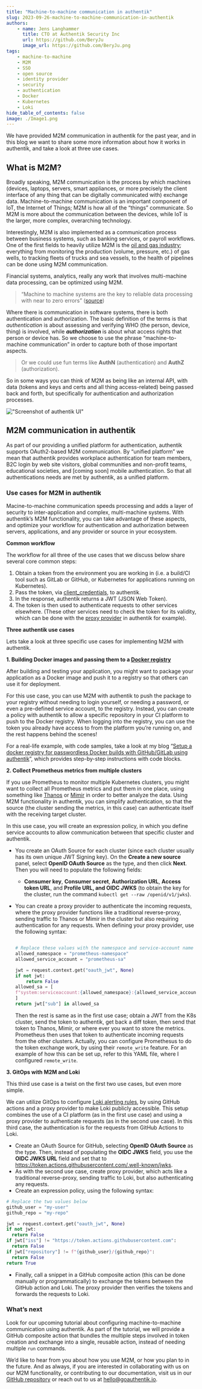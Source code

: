 ```yaml
---
title: "Machine-to-machine communication in authentik"
slug: 2023-09-26-machine-to-machine-communication-in-authentik
authors:
    - name: Jens Langhammer
      title: CTO at Authentik Security Inc
      url: https://github.com/BeryJu
      image_url: https://github.com/BeryJu.png
tags:
    - machine-to-machine
    - M2M
    - SSO
    - open source
    - identity provider
    - security
    - authentication
    - Docker
    - Kubernetes
    - Loki
hide_table_of_contents: false
image: ./Image1.png
---
```


We have provided M2M communication in authentik for the past year, and in this blog we want to share some more information about how it works in authentik, and take a look at three use cases.

## What is M2M?

Broadly speaking, M2M communication is the process by which machines (devices, laptops, servers, smart appliances, or more precisely the client interface of any thing that can be digitally communicated with) exchange data. Machine-to-machine communication is an important component of IoT, the Internet of Things; M2M is how all of the “things” communicate. So M2M is more about the communication between the devices, while IoT is the larger, more complex, overarching technology.

Interestingly, M2M is also implemented as a communication process between business systems, such as banking services, or payroll workflows. One of the first fields to heavily utilize M2M is the [oil and gas industry](https://blog.orbcomm.com/onshore-to-offshore-how-m2m-is-changing-oil-gas-world/); everything from monitoring the production (volume, pressure, etc.) of gas wells, to tracking fleets of trucks and sea vessels, to the health of pipelines can be done using M2M communication.

Financial systems, analytics, really any work that involves multi-machine data processing, can be optimized using M2M.

> “Machine to machine systems are the key to reliable data processing with near to zero errors” ([source](https://dataconomy.com/2023/07/14/what-is-machine-to-machine-m2m/))

Where there is communication in software systems, there is both authentication and authorization. The basic definition of the terms is that _authentication_ is about assessing and verifying WHO (the person, device, thing) is involved, while **_authorization_** is about what access rights that person or device has. So we choose to use the phrase “machine-to-machine communication” in order to capture both of those important aspects.

> Or we could use fun terms like **AuthN** (authentication) and **AuthZ** (authorization).

So in some ways you can think of M2M as being like an internal API, with data (tokens and keys and certs and all thing access-related) being passed back and forth, but specifically for authentication and authorization processes.

!["Screenshot of authentik UI"](./Image1.png)

<!--truncate-->

## M2M communication in authentik

As part of our providing a unified platform for authentication, authentik supports OAuth2-based M2M communication. By “unified platform” we mean that authentik provides workplace authentication for team members, B2C login by web site visitors, global communities and non-profit teams, educational societies, and [coming soon] mobile authentication. So that all authentications needs are met by authentik, as a unified platform.

### Use cases for M2M in authentik

Macine-to-machine communication speeds processing and adds a layer of security to inter-application and complex, multi-machine systems. With authentik’s M2M functionality, you can take advantage of these aspects, and optimize your workflow for authentication and authorization between servers, applications, and any provider or source in your ecosystem.

**Common workflow**

The workflow for all three of the use cases that we discuss below share several core common steps:

1. Obtain a token from the environment you are working in (i.e. a build/CI tool such as GitLab or GitHub, or Kubernetes for applications running on Kubernetes).
2. Pass the token, via [client_credentials](https://goauthentik.io/docs/providers/oauth2/client_credentials), to authentik.
3. In the response, authentik returns a JWT (JSON Web Token).
4. The token is then used to authenticate requests to other services elsewhere. (These other services need to check the token for its validity, which can be done with the [proxy provider](https://goauthentik.io/docs/providers/proxy/) in authentik for example).

**Three authentik use cases**

Lets take a look at three specific use cases for implementing M2M with authentik.

**1. Building Docker images and passing them to a [Docker registry](https://docs.docker.com/registry/)**

After building and testing your application, you might want to package your application as a Docker image and push it to a registry so that others can use it for deployment.

For this use case, you can use M2M with authentik to push the package to your registry without needing to login yourself, or needing a password, or even a pre-defined service account, to the registry. Instead, you can create a policy with authentik to allow a specific repository in your CI platform to push to the Docker registry. When logging into the registry, you can use the token you already have access to from the platform you’re running on, and the rest happens behind the scenes!

For a real-life example, with code samples, take a look at my blog “[Setup a docker registry for passwordless Docker builds with GitHub/GitLab using authentik](https://beryju.io/blog/2022-06-github-gitlab-passwordless-docker/)”, which provides step-by-step instructions with code blocks.

**2. Collect Prometheus metrics from multiple clusters**

If you use Prometheus to monitor multiple Kubernetes clusters, you might want to collect all Prometheus metrics and put them in one place, using something like [Thanos](https://thanos.io/) or [Mimir](https://grafana.com/oss/mimir/) in order to better analyze the data. Using M2M functionality in authentik, you can simplify authentication, so that the source (the cluster sending the metrics, in this case) can authenticate itself with the receiving target cluster.

In this use case, you will create an expression policy, in which you define service accounts to allow communication between that specific cluster and authentik.

-   You create an OAuth Source for each cluster (since each cluster usually has its own unique JWT Signing key). On the **Create a new source** panel, select **OpenID OAuth Source** as the type, and then click **Next**. Then you will need to populate the following fields:
    -   **Consumer key**, **Consumer secret**, **Authorization URL**, **Access token URL**, and **Profile URL, and OIDC JWKS** (to obtain the key for the cluster, run the command `kubectl get --raw /openid/v1/jwks`).
-   You can create a proxy provider to authenticate the incoming requests, where the proxy provider functions like a traditional reverse-proxy, sending traffic to Thanos or Mimir in the cluster but also requiring authentication for any requests. When defining your proxy provider, use the following syntax:

    ```python

    # Replace these values with the namespace and service-account name for your prometheus instance
    allowed_namespace = "prometheus-namespace"
    allowed_service_account = "prometheus-sa"

    jwt = request.context.get("oauth_jwt", None)
    if not jwt:
        return False
    allowed_sa = [
    f"system:serviceaccount:{allowed_namespace}:{allowed_service_account}",
    ]
    return jwt["sub"] in allowed_sa
    ```

    Then the rest is same as in the first use case; obtain a JWT from the K8s cluster, send the token to authentik, get back a diff token, then send that token to Thanos, Mimir, or where ever you want to store the metrics. Prometheus then uses that token to authenticate incoming requests from the other clusters. Actually, you can configure Promethesus to do the token exchange work, by using their `remote_write` feature. For an example of how this can be set up, refer to this YAML file, where I configured `remote_write`.

**3. GitOps with M2M and Loki**

This third use case is a twist on the first two use cases, but even more simple.

We can utilize GitOps to configure [Loki alerting rules](https://grafana.com/docs/loki/latest/alert/), by using GitHub actions and a proxy provider to make Loki publicly accessible. This setup combines the use of a CI platform (as in the first use case) and using a proxy provider to authenticate requests (as in the second use case). In this third case, the authentication is for the requests from GitHub Actions to Loki.

-   Create an OAuth Source for GitHub, selecting **OpenID OAuth Source** as the type. Then, instead of populating the **OIDC JWKS** field, you use the **OIDC JWKS URL** field and set that to https://token.actions.githubusercontent.com/.well-known/jwks.
-   As with the second use case, create proxy provider, which acts like a traditional reverse-proxy, sending traffic to Loki, but also authenticating any requests.
-   Create an expression policy, using the following syntax:

```python
# Replace the two values below
github_user = "my-user"
github_repo = "my-repo"

jwt = request.context.get("oauth_jwt", None)
if not jwt:
  return False
if jwt["iss"] != "https://token.actions.githubusercontent.com":
  return False
if jwt["repository"] != f"{github_user}/{github_repo}":
  return False
return True

```

-   Finally, call a snippet in a GitHub composite action (this can be done manually or programmatically) to exchange the tokens between the GitHub action and Loki. The proxy provider then verifies the tokens and forwards the requests to Loki.

### What’s next

Look for our upcoming tutorial about configuring machine-to-machine communication using authentik. As part of the tutorial, we will provide a GitHub composite action that bundles the multiple steps involved in token creation and exchange into a single, reusable action, instead of needing multiple `run` commands.

We’d like to hear from you about how you use M2M, or how you plan to in the future. And as always, if you are interested in collaborating with us on our M2M functionality, or contributing to our documentation, visit us in our [GitHub repository](https://github.com/goauthentik/authentik) or reach out to us at [hello@goauthentik.io](mailto:hello@goauthentik.io).
